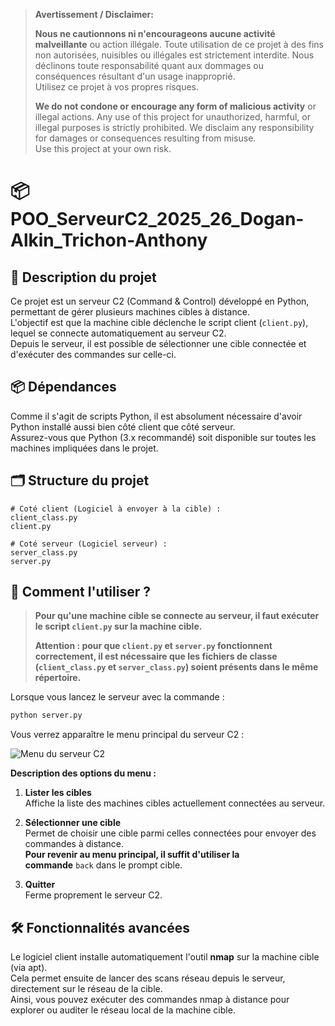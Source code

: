 > **Avertissement / Disclaimer:**
> 
> **Nous ne cautionnons ni n'encourageons aucune activité malveillante** ou action illégale. Toute utilisation de ce projet à des fins non autorisées, nuisibles ou illégales est strictement interdite. Nous déclinons toute responsabilité quant aux dommages ou conséquences résultant d'un usage inapproprié.  
> Utilisez ce projet à vos propres risques.
>  
> **We do not condone or encourage any form of malicious activity** or illegal actions. Any use of this project for unauthorized, harmful, or illegal purposes is strictly prohibited. We disclaim any responsibility for damages or consequences resulting from misuse.  
> Use this project at your own risk.

# 📦 POO_ServeurC2_2025_26_Dogan-Alkin_Trichon-Anthony

## 📝 Description du projet

Ce projet est un serveur C2 (Command & Control) développé en Python, permettant de gérer plusieurs machines cibles à distance.  
L'objectif est que la machine cible déclenche le script client (`client.py`), lequel se connecte automatiquement au serveur C2.  
Depuis le serveur, il est possible de sélectionner une cible connectée et d'exécuter des commandes sur celle-ci.

## 📦 Dépendances

Comme il s'agit de scripts Python, il est absolument nécessaire d'avoir Python installé aussi bien côté client que côté serveur.  
Assurez-vous que Python (3.x recommandé) soit disponible sur toutes les machines impliquées dans le projet.

## 🗂️ Structure du projet

```
# Coté client (Logiciel à envoyer à la cible) :
client_class.py
client.py

# Coté serveur (Logiciel serveur) :
server_class.py
server.py
```

## 🚀 Comment l'utiliser ?

> **Pour qu'une machine cible se connecte au serveur, il faut exécuter le script `client.py` sur la machine cible.**
> 
> **Attention : pour que `client.py` et `server.py` fonctionnent correctement, il est nécessaire que les fichiers de classe (`client_class.py` et `server_class.py`) soient présents dans le même répertoire.**

Lorsque vous lancez le serveur avec la commande :

```bash
python server.py
```

Vous verrez apparaître le menu principal du serveur C2 :

![Menu du serveur C2](https://github.com/user-attachments/assets/52e42903-9bca-4538-857c-888e06a64c62)

**Description des options du menu :**

1. **Lister les cibles**  
   Affiche la liste des machines cibles actuellement connectées au serveur.

2. **Sélectionner une cible**  
   Permet de choisir une cible parmi celles connectées pour envoyer des commandes à distance.  
   **Pour revenir au menu principal, il suffit d'utiliser la commande** `back` dans le prompt cible.

3. **Quitter**  
   Ferme proprement le serveur C2.

## 🛠️ Fonctionnalités avancées

Le logiciel client installe automatiquement l'outil **nmap** sur la machine cible (via apt).  
Cela permet ensuite de lancer des scans réseau depuis le serveur, directement sur le réseau de la cible.  
Ainsi, vous pouvez exécuter des commandes nmap à distance pour explorer ou auditer le réseau local de la machine cible.
